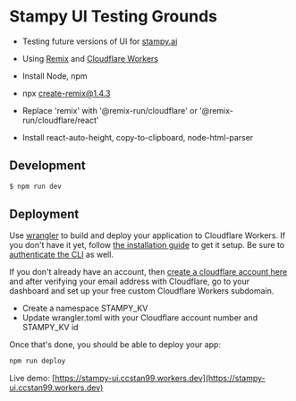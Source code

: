 # Stampy UI Testing Grounds

- Testing future versions of UI for [stampy.ai](https://stampy.ai/read/Get_involved)
- Using [Remix](https://remix.run/docs) and [Cloudflare Workers](https://developers.cloudflare.com/workers)

- Install Node, npm
- npx create-remix@1.4.3
- Replace 'remix' with '@remix-run/cloudflare' or '@remix-run/cloudflare/react'
- Install react-auto-height, copy-to-clipboard, node-html-parser

## Development

```sh
$ npm run dev
```

## Deployment

Use [wrangler](https://developers.cloudflare.com/workers/cli-wrangler) to build and deploy your application to Cloudflare Workers. If you don't have it yet, follow [the installation guide](https://developers.cloudflare.com/workers/cli-wrangler/install-update) to get it setup. Be sure to [authenticate the CLI](https://developers.cloudflare.com/workers/cli-wrangler/authentication) as well.

If you don't already have an account, then [create a cloudflare account here](https://dash.cloudflare.com/sign-up) and after verifying your email address with Cloudflare, go to your dashboard and set up your free custom Cloudflare Workers subdomain.

- Create a namespace STAMPY_KV
- Update wrangler.toml with your Cloudflare account number and STAMPY_KV id

Once that's done, you should be able to deploy your app:

```sh
npm run deploy
```

Live demo: [https://stampy-ui.ccstan99.workers.dev](https://stampy-ui.ccstan99.workers.dev)